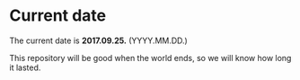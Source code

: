 # Current date

The current date is **2017.09.25.** (YYYY.MM.DD.)

This repository will be good when the world ends, so we will know how long it lasted.